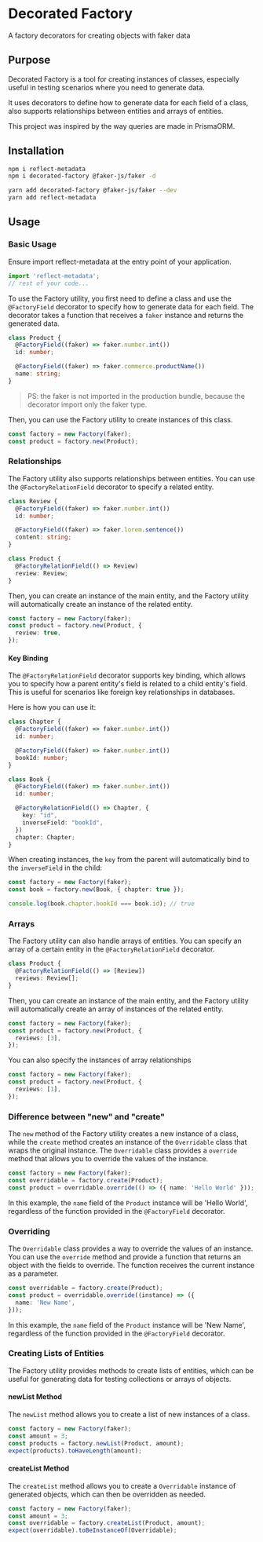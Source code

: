 # Decorated Factory
A factory decorators for creating objects with faker data

## Purpose

Decorated Factory is a tool for creating instances of classes, especially useful in testing scenarios where you need to generate data.

It uses decorators to define how to generate data for each field of a class, also supports relationships between entities and arrays of entities.

This project was inspired by the way queries are made in PrismaORM.

## Installation
```bash
npm i reflect-metadata
npm i decorated-factory @faker-js/faker -d
```

```bash
yarn add decorated-factory @faker-js/faker --dev
yarn add reflect-metadata
```

## Usage

### Basic Usage
Ensure import reflect-metadata at the entry point of your application.

```typescript
import 'reflect-metadata';
// rest of your code...
```

To use the Factory utility, you first need to define a class and use the `@FactoryField` decorator to specify how to generate data for each field. The decorator takes a function that receives a `faker` instance and returns the generated data.


```typescript
class Product {
  @FactoryField((faker) => faker.number.int())
  id: number;

  @FactoryField((faker) => faker.commerce.productName())
  name: string;
}
```
> PS: the faker is not imported in the production bundle, because the decorator import only the faker type.


Then, you can use the Factory utility to create instances of this class.

```typescript
const factory = new Factory(faker);
const product = factory.new(Product);
```

### Relationships

The Factory utility also supports relationships between entities. You can use the `@FactoryRelationField` decorator to specify a related entity.

```typescript
class Review {
  @FactoryField((faker) => faker.number.int())
  id: number;

  @FactoryField((faker) => faker.lorem.sentence())
  content: string;
}

class Product {
  @FactoryRelationField(() => Review)
  review: Review;
}
```

Then, you can create an instance of the main entity, and the Factory utility will automatically create an instance of the related entity.

```typescript
const factory = new Factory(faker);
const product = factory.new(Product, {
  review: true,
});
```

#### Key Binding

The `@FactoryRelationField` decorator supports key binding, which allows you to specify how a parent entity's field is related to a child entity's field. This is useful for scenarios like foreign key relationships in databases.

Here is how you can use it:

```typescript
class Chapter {
  @FactoryField((faker) => faker.number.int())
  id: number;

  @FactoryField((faker) => faker.number.int())
  bookId: number;
}

class Book {
  @FactoryField((faker) => faker.number.int())
  id: number;

  @FactoryRelationField(() => Chapter, {
    key: "id",
    inverseField: "bookId",
  })
  chapter: Chapter;
}
```

When creating instances, the `key` from the parent will automatically bind to the `inverseField` in the child:

```typescript
const factory = new Factory(faker);
const book = factory.new(Book, { chapter: true });

console.log(book.chapter.bookId === book.id); // true
```

### Arrays

The Factory utility can also handle arrays of entities. You can specify an array of a certain entity in the `@FactoryRelationField` decorator.

```typescript
class Product {
  @FactoryRelationField(() => [Review])
  reviews: Review[];
}
```

Then, you can create an instance of the main entity, and the Factory utility will automatically create an array of instances of the related entity.

```typescript
const factory = new Factory(faker);
const product = factory.new(Product, {
  reviews: [3],
});
```

You can also specify the instances of array relationships

```typescript
const factory = new Factory(faker);
const product = factory.new(Product, {
  reviews: [1],
});
```

### Difference between "new" and "create"

The `new` method of the Factory utility creates a new instance of a class, while the `create` method creates an instance of the `Overridable` class that wraps the original instance. The `Overridable` class provides a `override` method that allows you to override the values of the instance.

```typescript
const factory = new Factory(faker);
const overridable = factory.create(Product);
const product = overridable.override(() => ({ name: 'Hello World' }));
```

In this example, the `name` field of the `Product` instance will be 'Hello World', regardless of the function provided in the `@FactoryField` decorator.

### Overriding

The `Overridable` class provides a way to override the values of an instance. You can use the `override` method and provide a function that returns an object with the fields to override. The function receives the current instance as a parameter.

```typescript
const overridable = factory.create(Product);
const product = overridable.override((instance) => ({
  name: 'New Name',
}));
```

In this example, the `name` field of the `Product` instance will be 'New Name', regardless of the function provided in the `@FactoryField` decorator.

### Creating Lists of Entities

The Factory utility provides methods to create lists of entities, which can be useful for generating data for testing collections or arrays of objects.

#### newList Method

The `newList` method allows you to create a list of new instances of a class.

```typescript
const factory = new Factory(faker);
const amount = 3;
const products = factory.newList(Product, amount);
expect(products).toHaveLength(amount);
```

#### createList Method

The `createList` method allows you to create a `Overridable` instance of generated objects, which can then be overridden as needed.

```typescript
const factory = new Factory(faker);
const amount = 3;
const overridable = factory.createList(Product, amount);
expect(overridable).toBeInstanceOf(Overridable);
```
